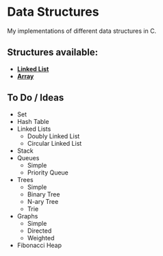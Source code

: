 # Data Structures
My implementations of different data structures in C.

## Structures available:
  * [**Linked List**](https://github.com/achaval-tomas/Data-Structures/tree/main/Linked-List)
  * [**Array**](https://github.com/achaval-tomas/Data-Structures/tree/main/Array)


## To Do / Ideas
 * Set
 * Hash Table
 * Linked Lists
   * Doubly Linked List
   * Circular Linked List
 * Stack
 * Queues
   * Simple
   * Priority Queue
 * Trees
   * Simple
   * Binary Tree
   * N-ary Tree
   * Trie
 * Graphs
   * Simple
   * Directed
   * Weighted
 * Fibonacci Heap
